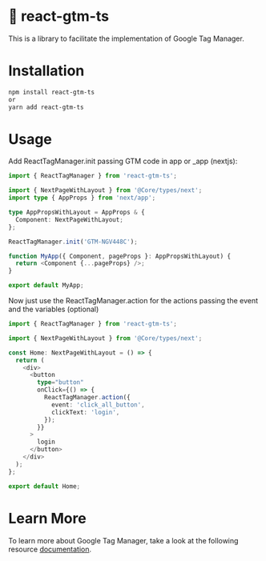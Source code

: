 # 🚀 react-gtm-ts

This is a library to facilitate the implementation of Google Tag Manager.

# Installation

```sh
npm install react-gtm-ts
or
yarn add react-gtm-ts
```

# Usage

Add ReactTagManager.init passing GTM code in app or \_app (nextjs):

```ts
import { ReactTagManager } from 'react-gtm-ts';

import { NextPageWithLayout } from '@Core/types/next';
import type { AppProps } from 'next/app';

type AppPropsWithLayout = AppProps & {
  Component: NextPageWithLayout;
};

ReactTagManager.init('GTM-NGV448C');

function MyApp({ Component, pageProps }: AppPropsWithLayout) {
  return <Component {...pageProps} />;
}

export default MyApp;
```

Now just use the ReactTagManager.action for the actions passing the event and the variables (optional)

```ts
import { ReactTagManager } from 'react-gtm-ts';

import { NextPageWithLayout } from '@Core/types/next';

const Home: NextPageWithLayout = () => {
  return (
    <div>
      <button
        type="button"
        onClick={() => {
          ReactTagManager.action({
            event: 'click_all_button',
            clickText: 'login',
          });
        }}
      >
        login
      </button>
    </div>
  );
};

export default Home;
```

# Learn More

To learn more about Google Tag Manager, take a look at the following resource [documentation](https://developers.google.com/tag-manager/devguide?hl=pt-br).
